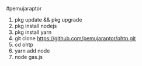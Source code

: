 #pemujaraptor

1. pkg update && pkg upgrade 
2. pkg install nodejs 
3. pkg install yarn
4. git clone https://github.com/pemujaraptor/ohtp.git
5. cd ohtp
6. yarn add node
7. node gas.js
